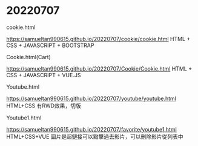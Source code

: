 # 20220707
cookie.html

https://samueltan990615.github.io/20220707/cookie/cookie.html
HTML + CSS + JAVASCRIPT + BOOTSTRAP

Cookie.html(Cart)

https://samueltan990615.github.io/20220707/Cookie/Cookie.html
HTML + CSS + JAVASCRIPT + VUE.JS

Youtube.html

https://samueltan990615.github.io/20220707/youtube/youtube.html
HTML+CSS 有RWD效果，切版

Youtube1.html

https://samueltan990615.github.io/20220707/favorite/youtube1.html
HTML+CSS+VUE 圖片是超鏈接可以點擊過去影片，可以刪除影片從列表中
